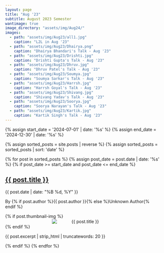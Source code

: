 ```yaml
---
layout: page
title: "Aug '23"
subtitle: August 2023 Semester
wantimage: true
image_directory: "assets/img/Aug24/"
images:
  - path: "assets/img/Aug23/all1.jpg"
    caption: "L2L in Aug '23"
  - path: "assets/img/Aug23/Dhairya.png"
    caption: "Dhairya Bhandari's Talk - Aug '23"
  - path: "assets/img/Aug23/Drishti.jpg"
    caption: "Drishti Gupta's Talk - Aug '23"
  - path: "assets/img/Aug23/Dhruv.jpg"
    caption: "Dhruv Patel's Talk - Aug '23"
  - path: "assets/img/Aug23/Soumya.jpg"
    caption: "Soumya Sarkar's Talk - Aug '23"
  - path: "assets/img/Aug23/Harrsh.jpg"
    caption: "Harrsh Goyal's Talk - Aug '23"
  - path: "assets/img/Aug23/Shivang.jpg"
    caption: "Shivang Yadav's Talk - Aug '23"
  - path: "assets/img/Aug23/Soorya.jpg"
    caption: "Soorya Narayan's Talk - Aug '23"
  - path: "assets/img/Aug23/Kartik.jpg"
    caption: "Kartik Singh's Talk - Aug '23"
---
```


<div class="post-list">
  {% assign start_date = '2024-07-01' | date: '%s' %}
  {% assign end_date = '2024-12-30' | date: '%s' %}

  {% assign sorted_posts = site.posts | reverse %}
  {% assign sorted_posts = sorted_posts | sort: 'date' %}

  {% for post in sorted_posts %}
    {% assign post_date = post.date | date: '%s' %}
    {% if post_date >= start_date and post_date <= end_date %}
      <div class="post-box">
        <h2><a href="{{ post.url }}">{{ post.title }}</a></h2>
        <p class="post-date">{{ post.date | date: "%B %d, %Y" }}</p>
        <p class="post-author">By {% if post.author %}{{ post.author }}{% else %}Unknown Author{% endif %}</p>
        {% if post.thumbnail-img %}
        <div class="post-thumbnail" style="text-align: center;">
          <img src="{{ post.thumbnail-img }}" alt="{{ post.title }}"
         style="max-width: 200px; height: auto; display: block; margin: 0 auto;">
        </div>
        {% endif %}
        <p class="post-excerpt">{{ post.excerpt | strip_html | truncatewords: 20 }}</p>
      </div>
    {% endif %}
  {% endfor %}
</div>
